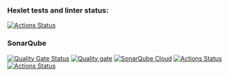 ### Hexlet tests and linter status:
[![Actions Status](https://github.com/AnnyshkaVoronina/frontend-project-44/actions/workflows/hexlet-check.yml/badge.svg)](https://github.com/AnnyshkaVoronina/frontend-project-44/actions)
### SonarQube
[![Quality Gate Status](https://sonarcloud.io/api/project_badges/measure?project=AnnyshkaVoronina_frontend-project-44&metric=alert_status)](https://sonarcloud.io/summary/new_code?id=AnnyshkaVoronina_frontend-project-44)
[![Quality gate](https://sonarcloud.io/api/project_badges/quality_gate?project=AnnyshkaVoronina_frontend-project-44)](https://sonarcloud.io/summary/new_code?id=AnnyshkaVoronina_frontend-project-44)
[![SonarQube Cloud](https://sonarcloud.io/images/project_badges/sonarcloud-light.svg)](https://sonarcloud.io/summary/new_code?id=AnnyshkaVoronina_frontend-project-44)
[![Actions Status](https://github.com/Ivanblin/frontend-project-44/actions/workflows/hexlet-check.yml/badge.svg)](https://github.com/Ivanblin/frontend-project-44/actions)
[![Actions Status](https://github.com/AnnyshkaVoronina/frontend-project-44/actions/workflows/hexlet-check.yml/badge.svg)](https://github.com/Ivanblin/frontend-project-44/actions)

